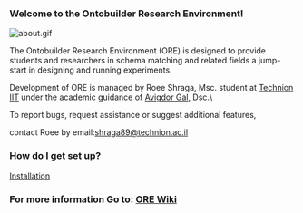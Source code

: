 ### Welcome to the Ontobuilder Research Environment! ###


![about.gif](https://bitbucket.org/repo/n9GKe/images/3183918637-about.gif)


The Ontobuilder Research Environment (ORE) is designed to provide students and researchers in schema matching and related fields a jump-start in designing and running experiments. 

Development of ORE is managed by Roee Shraga, Msc. student at [Technion IIT](http://www.technion.ac.il) under the academic guidance of [Avigdor Gal](http://ie.technion.ac.il/~avigal), Dsc.\\

 To report bugs, request assistance or suggest additional features,

 contact Roee by email:shraga89@technion.ac.il


### How do I get set up? ###

[Installation](https://bitbucket.org/tomers77/ontobuilder-research-environment/wiki/Installation)


### For more information Go to: [ORE Wiki](https://bitbucket.org/tomers77/ontobuilder-research-environment/wiki/Home) ###
